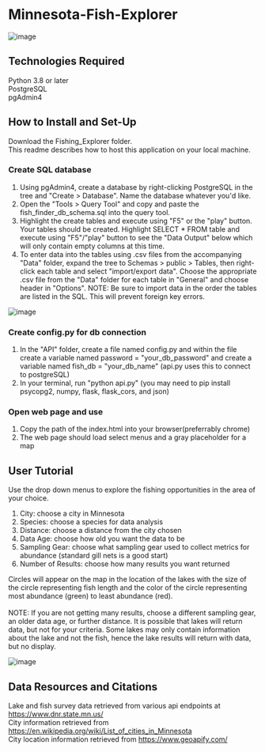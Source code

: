 # Minnesota-Fish-Explorer
![image](https://user-images.githubusercontent.com/116906733/221359723-5307fb87-2246-4305-911e-d5ff28991c40.png)

## Technologies Required
Python 3.8 or later<br>
PostgreSQL<br>
pgAdmin4

## How to Install and Set-Up
Download the Fishing_Explorer folder.<br>
This readme describes how to host this application on your local machine.

### Create SQL database
<ol type="1">
<li>Using pgAdmin4, create a database by right-clicking PostgreSQL in the tree and "Create > Database". Name the database whatever you'd like.</li>
<li>Open the "Tools > Query Tool" and copy and paste the fish_finder_db_schema.sql into the query tool.</li>
<li>Highlight the create tables and execute using "F5" or the "play" button. Your tables should be created. Highlight SELECT * FROM table and execute using "F5"/"play" button to see the "Data Output" below which will only contain empty columns at this time.</li>
<li>To enter data into the tables using .csv files from the accompanying "Data" folder, expand the tree to Schemas > public > Tables, then right-click each table and select "import/export data". Choose the appropriate .csv file from the "Data" folder for each table in "General" and choose header in "Options". NOTE: Be sure to import data in the order the tables are listed in the SQL. This will prevent foreign key errors.</li>
</ol>

![image](https://github.com/lwunderl/Minnesota-Fish-Explorer/assets/116906733/b86bf770-cace-4814-82a9-9f95f04e0727)
<br>

### Create config.py for db connection
<ol type="1">
<li>In the "API" folder, create a file named config.py and within the file create a variable named password = "your_db_password" and create a variable named fish_db = "your_db_name" (api.py uses this to connect to postgreSQL)</li>
<li>In your terminal, run "python api.py" (you may need to pip install psycopg2, numpy, flask, flask_cors, and json)</li>
</ol>

### Open web page and use
<ol type="1">
<li>Copy the path of the index.html into your browser(preferrably chrome)</li>
<li>The web page should load select menus and a gray placeholder for a map</li>
</ol>

## User Tutorial
Use the drop down menus to explore the fishing opportunities in the area of your choice.
<ol type="1">
<li>City: choose a city in Minnesota</li>
<li>Species: choose a species for data analysis</li>
<li>Distance: choose a distance from the city chosen</li>
<li>Data Age: choose how old you want the data to be</li>
<li>Sampling Gear: choose what sampling gear used to collect metrics for abundance (standard gill nets is a good start)</li>
<li>Number of Results: choose how many results you want returned</li>
</ol>

Circles will appear on the map in the location of the lakes with the size of the circle representing fish length and the color of the circle representing most abundance (green) to least abundance (red).<br><br>
NOTE: If you are not getting many results, choose a different sampling gear, an older data age, or further distance. It is possible that lakes will return data, but not for your criteria. Some lakes may only contain information about the lake and not the fish, hence the lake results will return with data, but no display.

![image](https://github.com/lwunderl/Minnesota-Fish-Explorer/assets/116906733/56b02f4f-a9a4-4831-a5a4-50bedd93f7e4)


## Data Resources and Citations
Lake and fish survey data retrieved from various api endpoints at https://www.dnr.state.mn.us/<br>
City information retrieved from https://en.wikipedia.org/wiki/List_of_cities_in_Minnesota<br>
City location information retrieved from https://www.geoapify.com/
